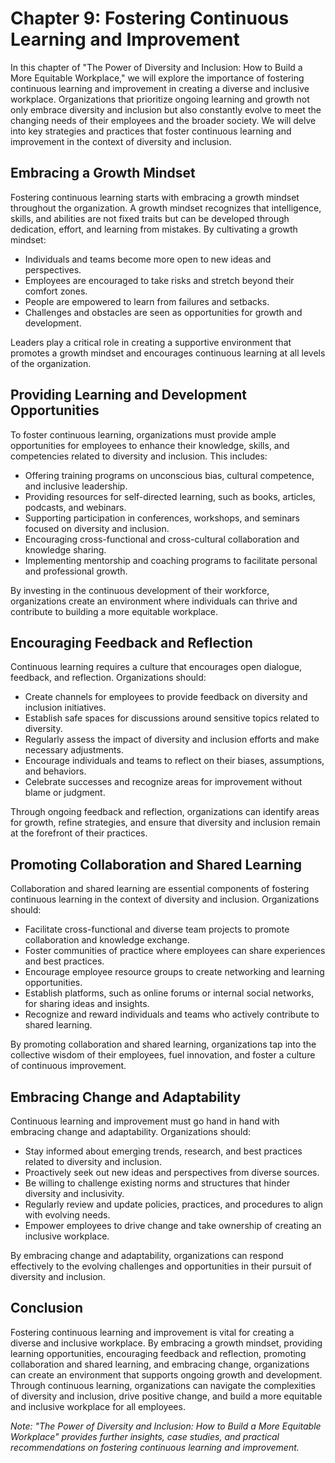 Chapter 9: Fostering Continuous Learning and Improvement
========================================================

In this chapter of "The Power of Diversity and Inclusion: How to Build a More Equitable Workplace," we will explore the importance of fostering continuous learning and improvement in creating a diverse and inclusive workplace. Organizations that prioritize ongoing learning and growth not only embrace diversity and inclusion but also constantly evolve to meet the changing needs of their employees and the broader society. We will delve into key strategies and practices that foster continuous learning and improvement in the context of diversity and inclusion.

Embracing a Growth Mindset
--------------------------

Fostering continuous learning starts with embracing a growth mindset throughout the organization. A growth mindset recognizes that intelligence, skills, and abilities are not fixed traits but can be developed through dedication, effort, and learning from mistakes. By cultivating a growth mindset:

* Individuals and teams become more open to new ideas and perspectives.
* Employees are encouraged to take risks and stretch beyond their comfort zones.
* People are empowered to learn from failures and setbacks.
* Challenges and obstacles are seen as opportunities for growth and development.

Leaders play a critical role in creating a supportive environment that promotes a growth mindset and encourages continuous learning at all levels of the organization.

Providing Learning and Development Opportunities
------------------------------------------------

To foster continuous learning, organizations must provide ample opportunities for employees to enhance their knowledge, skills, and competencies related to diversity and inclusion. This includes:

* Offering training programs on unconscious bias, cultural competence, and inclusive leadership.
* Providing resources for self-directed learning, such as books, articles, podcasts, and webinars.
* Supporting participation in conferences, workshops, and seminars focused on diversity and inclusion.
* Encouraging cross-functional and cross-cultural collaboration and knowledge sharing.
* Implementing mentorship and coaching programs to facilitate personal and professional growth.

By investing in the continuous development of their workforce, organizations create an environment where individuals can thrive and contribute to building a more equitable workplace.

Encouraging Feedback and Reflection
-----------------------------------

Continuous learning requires a culture that encourages open dialogue, feedback, and reflection. Organizations should:

* Create channels for employees to provide feedback on diversity and inclusion initiatives.
* Establish safe spaces for discussions around sensitive topics related to diversity.
* Regularly assess the impact of diversity and inclusion efforts and make necessary adjustments.
* Encourage individuals and teams to reflect on their biases, assumptions, and behaviors.
* Celebrate successes and recognize areas for improvement without blame or judgment.

Through ongoing feedback and reflection, organizations can identify areas for growth, refine strategies, and ensure that diversity and inclusion remain at the forefront of their practices.

Promoting Collaboration and Shared Learning
-------------------------------------------

Collaboration and shared learning are essential components of fostering continuous learning in the context of diversity and inclusion. Organizations should:

* Facilitate cross-functional and diverse team projects to promote collaboration and knowledge exchange.
* Foster communities of practice where employees can share experiences and best practices.
* Encourage employee resource groups to create networking and learning opportunities.
* Establish platforms, such as online forums or internal social networks, for sharing ideas and insights.
* Recognize and reward individuals and teams who actively contribute to shared learning.

By promoting collaboration and shared learning, organizations tap into the collective wisdom of their employees, fuel innovation, and foster a culture of continuous improvement.

Embracing Change and Adaptability
---------------------------------

Continuous learning and improvement must go hand in hand with embracing change and adaptability. Organizations should:

* Stay informed about emerging trends, research, and best practices related to diversity and inclusion.
* Proactively seek out new ideas and perspectives from diverse sources.
* Be willing to challenge existing norms and structures that hinder diversity and inclusivity.
* Regularly review and update policies, practices, and procedures to align with evolving needs.
* Empower employees to drive change and take ownership of creating an inclusive workplace.

By embracing change and adaptability, organizations can respond effectively to the evolving challenges and opportunities in their pursuit of diversity and inclusion.

Conclusion
----------

Fostering continuous learning and improvement is vital for creating a diverse and inclusive workplace. By embracing a growth mindset, providing learning opportunities, encouraging feedback and reflection, promoting collaboration and shared learning, and embracing change, organizations can create an environment that supports ongoing growth and development. Through continuous learning, organizations can navigate the complexities of diversity and inclusion, drive positive change, and build a more equitable and inclusive workplace for all employees.

*Note: "The Power of Diversity and Inclusion: How to Build a More Equitable Workplace" provides further insights, case studies, and practical recommendations on fostering continuous learning and improvement.*
